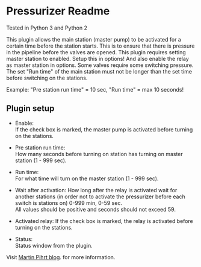 Pressurizer Readme
====

Tested in Python 3 and Python 2

This plugin allows the main station (master pump) to be activated for a certain time before the station starts. 
This is to ensure that there is pressure in the pipeline before the valves are opened. 
This plugin requires setting master station to enabled. Setup this in options! And also enable the relay as master station in options.
Some valves require some switching pressure. The set "Run time" of the main station must not be longer than the set time before switching on the stations.


  Example: "Pre station run time" = 10 sec, "Run time" = max 10 seconds!  

Plugin setup
-----------

* Enable:  
  If the check box is marked, the master pump is activated before turning on the stations.

* Pre station run time:  
  How many seconds before turning on station has turning on master station (1 - 999 sec).

* Run time:  
  For what time will turn on the master station (1 - 999 sec). 

* Wait after activation:
  How long after the relay is activated wait for another stations (in order not to activate the pressurizer before each switch is stations on) 0-999 min, 0-59 sec.  
  All values should be positive and seconds should not exceed 59.

* Activated relay:
  If the check box is marked, the relay is activated before turning on the stations.
  
* Status:  
  Status window from the plugin.

Visit [Martin Pihrt blog](https://pihrt.com). for more information.  
